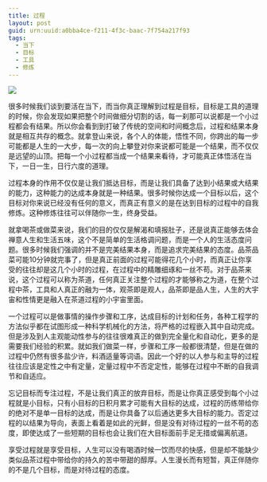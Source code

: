 ```yaml
---
title: 过程
layout: post
guid: urn:uuid:a0bba4ce-f211-4f3c-baac-7f754a217f93
tags:
  - 当下
  - 目标
  - 工具
  - 修炼
---
```



[![](/media/files/2012/05/31/guoc.png)](http://7vikpt.com1.z0.glb.clouddn.com/guoc.png)

很多时候我们谈到要活在当下，而当你真正理解到过程是目标，目标是工具的道理的时候，你会发现如果把整个时间做细分切割的话，每一刹那可以说都是一个小过程都会有结果。所以你会看到到打破了传统的空间和时间概念后，过程和结果本身就是相互共存的概念。就拿登山来说，各个人的体能，悟性不同，你跨出的每一步可能都是人生的一大步，每一次的向上攀登对你来说都可能是一个结果，而不仅仅是远望的山顶。把每一个小过程都当成一个结果来看待，才可能真正体悟活在当下，一日一生，日行六度的道理。

过程本身的作用不仅仅是让我们抵达目标，而是让我们具备了达到小结果或大结果的能力，这种能力的达成本身就是一种结果。很多时候你达成一个目标以后，这个目标对你来说已经没有任何的意义，而真正有意义的是在达到目标的过程中的自我修炼。这种修炼往往可以伴随你一生，终身受益。

就拿喝茶或做菜来说，我们的目的仅仅是解渴和填报肚子，还是说真正能够去体会禅意人生和生活五味，这个不是简单的生活格调问题，而是一个人的生活态度问题。很多时候我们强调的并不是完美结果本身，而是追求完美结果的态度。品茶品菜可能10分钟就完事了，但是真正前面的过程可能得花几个小时，而真正让你享受的往往却是这几个小时的过程，在过程中的精雕细琢和一丝不苟。对于品茶来说，这个过程可以称为茶道，任何真正关注整个过程的才能够称之为道，在整个过程中茶，工具和人真正的融为一体，观茶即是观人，品茶即是品人生，人生的大宇宙和性情更是融入在茶道过程的小宇宙里面。

一个过程可以是做事情的操作步骤和工序，达成目标的计划和任务，各种工程学的方法似乎都在试图形成一种科学机械化的方法，将严格的过程嵌入其中自动完成。但是涉及到人主观能动性参与的往往很难真正的做到完全量化和自动化，更多的是需要我们经验的积累。就如我们做菜一样，步骤和工序一般都很清楚，但是在做的过程中仍然有很多盐少许，料酒适量等词语。因此一个好的以人参与和主导的过程往往应该是定性之中有定量，定量过程中不否定定性，能够在过程中不断的自我调节和自适应。

忘记目标而专注过程，不是让我们真正的放弃目标，而是让你真正感受到每个小过程就是小目标，只有小目标的日积月累才可能有大目标的达成，过程的历练带给你的绝对不是单一目标的达成，而是让你具备了以后通达更多大目标的能力。否定过程的以结果为导向，表面上看着是如此的光鲜，但是没有对待过程的一丝不苟的态度，即使达成了一些短期的目标也会让我们在大目标面前手足无措或偏离航道。

享受过程就是享受目标，人生可以没有喝酒时候一饮而尽的快感，但是却不能缺少类似品茶过程中带给你的持久的苦中带甜的醇厚。人生漫长而有短暂，真正伴随你的不是几个目标，而是对待过程的态度。